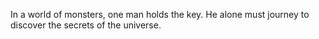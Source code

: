 In a world of monsters, one man holds the key. He alone must journey to discover the secrets of the universe.